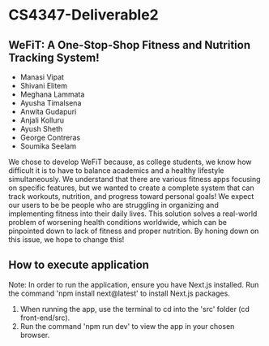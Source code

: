 # CS4347-Deliverable2
## WeFiT: A One-Stop-Shop Fitness and Nutrition Tracking System!

- Manasi Vipat
- Shivani Elitem
- Meghana Lammata
- Ayusha Timalsena
- Anwita Gudapuri
- Anjali Kolluru
- Ayush Sheth
- George Contreras
- Soumika Seelam

We chose to develop WeFiT because, as college students, we know how difficult it is to have to balance academics and a healthy lifestyle simultaneously. We understand that there are various fitness apps focusing on specific features, but we wanted to create a complete system that can track workouts, nutrition, and progress toward personal goals! We expect our users to be be people who are struggling in organizing and implementing fitness into their daily lives. This solution solves a real-world problem of worsening health conditions worldwide, which can be pinpointed down to lack of fitness and proper nutrition. By honing down on this issue, we hope to change this!

## How to execute application
Note: In order to run the application, ensure you have Next.js installed. Run the command 'npm install next@latest' to install Next.js packages.

1. When running the app, use the terminal to cd into the 'src' folder (cd front-end/src).
2. Run the command 'npm run dev' to view the app in your chosen browser.

